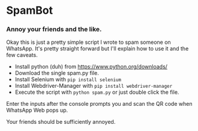 # SpamBot
### Annoy your friends and the like.

Okay this is just a pretty simple script I wrote to spam someone on WhatsApp. It's pretty straight forward but I'll explain how to use it and the few caveats.

* Install python (duh) from https://www.python.org/downloads/
* Download the single spam.py file. 
* Install Selenium with ```pip install selenium```
* Install Webdriver-Manager with ```pip install webdriver-manager```
* Execute the script with ```python spam.py``` or just double click the file.

Enter the inputs after the console prompts you and scan the QR code when WhatsApp Web pops up.

Your friends should be sufficiently annoyed.
